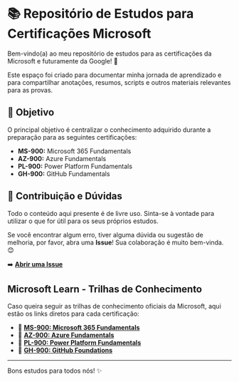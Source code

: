 # 📚 Repositório de Estudos para Certificações Microsoft

Bem-vindo(a) ao meu repositório de estudos para as certificações da Microsoft e futuramente da Google! 🚀

Este espaço foi criado para documentar minha jornada de aprendizado e para compartilhar anotações, resumos, scripts e outros materiais relevantes para as provas.

## 🎯 Objetivo

O principal objetivo é centralizar o conhecimento adquirido durante a preparação para as seguintes certificações:

* **MS-900:** Microsoft 365 Fundamentals
* **AZ-900:** Azure Fundamentals
* **PL-900:** Power Platform Fundamentals
* **GH-900:** GitHub Fundamentals

## 🤝 Contribuição e Dúvidas

Todo o conteúdo aqui presente é de livre uso. Sinta-se à vontade para utilizar o que for útil para os seus próprios estudos.

Se você encontrar algum erro, tiver alguma dúvida ou sugestão de melhoria, por favor, abra uma **Issue**! Sua colaboração é muito bem-vinda. 😊

➡️ **[Abrir uma Issue](https://github.com/SteAmarante/Estudos-Certificacoe/issues)**

##  Microsoft Learn - Trilhas de Conhecimento

Caso queira seguir as trilhas de conhecimento oficiais da Microsoft, aqui estão os links diretos para cada certificação:

* 🔗 **[MS-900: Microsoft 365 Fundamentals](https://learn.microsoft.com/pt-br/credentials/certifications/microsoft-365-fundamentals/?practice-assessment-type=certification)**
* 🔗 **[AZ-900: Azure Fundamentals](https://learn.microsoft.com/pt-br/credentials/certifications/azure-fundamentals/?practice-assessment-type=certification)**
* 🔗 **[PL-900: Power Platform Fundamentals](https://learn.microsoft.com/pt-br/credentials/certifications/power-platform-fundamentals/?practice-assessment-type=certification)**
* 🔗 **[GH-900: GitHub Foundations](https://learn.microsoft.com/pt-br/credentials/certifications/github-foundations/)**  


---

Bons estudos para todos nós! ✨
